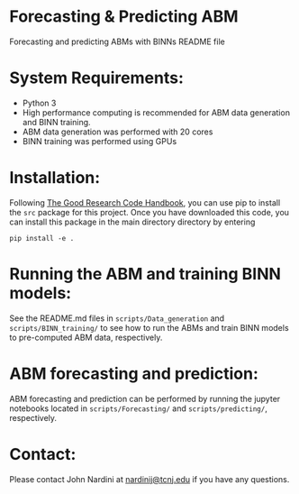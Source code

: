 # Forecasting & Predicting ABM

Forecasting and predicting ABMs with BINNs README file

System Requirements:
====================
* Python 3
* High performance computing is recommended for ABM data generation and BINN training.
* ABM data generation was performed with 20 cores
* BINN training was performed using GPUs

Installation:
=============
Following [The Good Research Code Handbook](https://goodresearch.dev/setup), you can use pip to install the `src` package for this project. Once you have downloaded this code, you can install this package in the main directory directory by entering 
```
pip install -e .
```

Running the ABM and training BINN models:
=========================================
See the README.md files in `scripts/Data_generation` and `scripts/BINN_training/` to see how to run the ABMs and train BINN models to pre-computed ABM data, respectively. 

ABM forecasting and prediction:
===============================
ABM forecasting and prediction can be performed by running the jupyter notebooks located in `scripts/Forecasting/` and `scripts/predicting/`, respectively.

Contact:
========
Please contact John Nardini at nardinij@tcnj.edu if you have any questions.